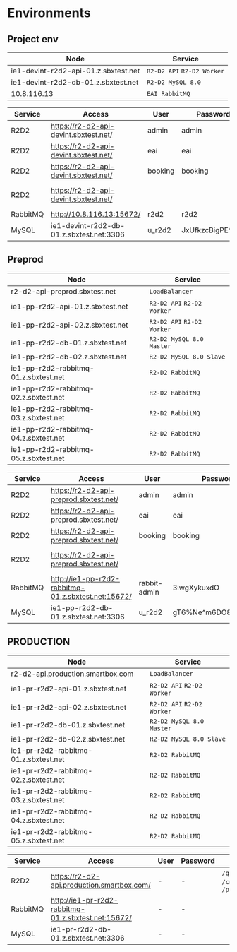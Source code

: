 # Environments


## Project env

| Node | Service |
| --- | --- |
| ie1-devint-r2d2-api-01.z.sbxtest.net | `R2-D2 API` `R2-D2 Worker` |
| ie1-devint-r2d2-db-01.z.sbxtest.net | `R2-D2 MySQL 8.0` |
| 10.8.116.13 | `EAI RabbitMQ` |

| Service | Access | User | Password | Roles |
| --- | --- | --- | --- | --- |
| R2D2 | https://r2-d2-api-devint.sbxtest.net/ | admin | admin | everything, `/internal` |
| R2D2 | https://r2-d2-api-devint.sbxtest.net/ | eai | eai | `/broadcast-listener`  |
| R2D2 | https://r2-d2-api-devint.sbxtest.net/ | booking | booking | `/booking` |
| R2D2 | https://r2-d2-api-devint.sbxtest.net/ | | | `/quickdata`, `/cmhub`, `/`, `/ping` |
| RabbitMQ | http://10.8.116.13:15672/ | r2d2 | r2d2 | |
| MySQL | ie1-devint-r2d2-db-01.z.sbxtest.net:3306 | u_r2d2 | JxUfkzcBigPE^Z*4 | |

## Preprod

| Node | Service |
| --- | --- |
| r2-d2-api-preprod.sbxtest.net | `LoadBalancer` |
| ie1-pp-r2d2-api-01.z.sbxtest.net | `R2-D2 API` `R2-D2 Worker` |
| ie1-pp-r2d2-api-02.z.sbxtest.net | `R2-D2 API` `R2-D2 Worker` |
| ie1-pp-r2d2-db-01.z.sbxtest.net | `R2-D2 MySQL 8.0 Master` |
| ie1-pp-r2d2-db-02.z.sbxtest.net | `R2-D2 MySQL 8.0 Slave` |
| ie1-pp-r2d2-rabbitmq-01.z.sbxtest.net | `R2-D2 RabbitMQ` |
| ie1-pp-r2d2-rabbitmq-02.z.sbxtest.net | `R2-D2 RabbitMQ` |
| ie1-pp-r2d2-rabbitmq-03.z.sbxtest.net | `R2-D2 RabbitMQ` |
| ie1-pp-r2d2-rabbitmq-04.z.sbxtest.net | `R2-D2 RabbitMQ` |
| ie1-pp-r2d2-rabbitmq-05.z.sbxtest.net | `R2-D2 RabbitMQ` |

| Service | Access | User | Password | Roles |
| --- | --- | --- | --- | --- |
| R2D2 | https://r2-d2-api-preprod.sbxtest.net/ | admin | admin | everything, `/internal` |
| R2D2 | https://r2-d2-api-preprod.sbxtest.net/ | eai | eai | `/broadcast-listener`  |
| R2D2 | https://r2-d2-api-preprod.sbxtest.net/ | booking | booking | `/booking` |
| R2D2 | https://r2-d2-api-preprod.sbxtest.net/ | | | `/quickdata`, `/cmhub`, `/`, `/ping` |
| RabbitMQ | http://ie1-pp-r2d2-rabbitmq-01.z.sbxtest.net:15672/ | rabbit-admin | 3iwgXykuxdO | |
| MySQL | ie1-pp-r2d2-db-01.z.sbxtest.net:3306 | u_r2d2 | gT6%Ne^m6DO8QGwi3j62 | |


## PRODUCTION

| Node | Service |
| --- | --- |
| r2-d2-api.production.smartbox.com | `LoadBalancer` |
| ie1-pr-r2d2-api-01.z.sbxtest.net | `R2-D2 API` `R2-D2 Worker` |
| ie1-pr-r2d2-api-02.z.sbxtest.net | `R2-D2 API` `R2-D2 Worker` |
| ie1-pr-r2d2-db-01.z.sbxtest.net | `R2-D2 MySQL 8.0 Master` |
| ie1-pr-r2d2-db-02.z.sbxtest.net | `R2-D2 MySQL 8.0 Slave` |
| ie1-pr-r2d2-rabbitmq-01.z.sbxtest.net | `R2-D2 RabbitMQ` |
| ie1-pr-r2d2-rabbitmq-02.z.sbxtest.net | `R2-D2 RabbitMQ` |
| ie1-pr-r2d2-rabbitmq-03.z.sbxtest.net | `R2-D2 RabbitMQ` |
| ie1-pr-r2d2-rabbitmq-04.z.sbxtest.net | `R2-D2 RabbitMQ` |
| ie1-pr-r2d2-rabbitmq-05.z.sbxtest.net | `R2-D2 RabbitMQ` |

| Service | Access | User | Password | Roles |
| --- | --- | --- | --- | --- |
| R2D2 | https://r2-d2-api.production.smartbox.com/ | - | - | `/quickdata`, `/cmhub`, `/`, `/ping` |
| RabbitMQ | http://ie1-pr-r2d2-rabbitmq-01.z.sbxtest.net:15672/ | - | - | |
| MySQL | ie1-pr-r2d2-db-01.z.sbxtest.net:3306 | - | - | |
